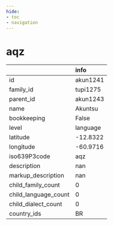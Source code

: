 ```yaml
---
hide:
- toc
- navigation
---
```

# aqz
|                      | info     |
|:---------------------|:---------|
| id                   | akun1241 |
| family_id            | tupi1275 |
| parent_id            | akun1243 |
| name                 | Akuntsu  |
| bookkeeping          | False    |
| level                | language |
| latitude             | -12.8322 |
| longitude            | -60.9716 |
| iso639P3code         | aqz      |
| description          | nan      |
| markup_description   | nan      |
| child_family_count   | 0        |
| child_language_count | 0        |
| child_dialect_count  | 0        |
| country_ids          | BR       |